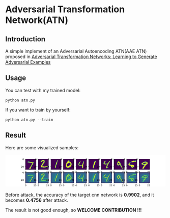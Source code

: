 # Adversarial Transformation Network(ATN)

## Introduction

  A simple implement of an Adversarial Autoencoding ATN(AAE ATN) proposed in [Adversarial Transformation Networks: Learning to Generate Adversarial Examples](https://arxiv.org/abs/1703.09387)


## Usage

  You can test with my trained model:

  ```shell
  python atn.py
  ```

  If you want to train by yourself:
  ```shell
  python atn.py --train
  ```

## Result

  Here are some visualized samples:

  ![result](./result.png)

  Before attack, the accuracy of the target cnn network is **0.9902**, and it becomes **0.4756** after attack.

  The result is not good enough, so **WELCOME CONTRIBUTION !!!**
